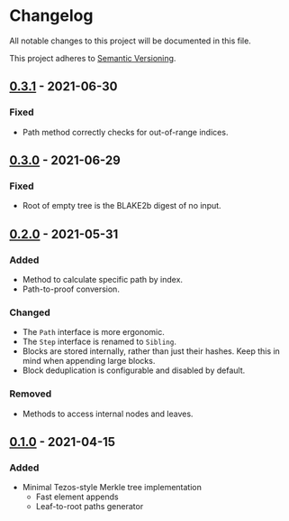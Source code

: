 # Changelog

All notable changes to this project will be documented in this file.

This project adheres to
[Semantic Versioning](https://semver.org/spec/v2.0.0.html).

## [0.3.1] - 2021-06-30

### Fixed

- Path method correctly checks for out-of-range indices.

## [0.3.0] - 2021-06-29

### Fixed

- Root of empty tree is the BLAKE2b digest of no input.

## [0.2.0] - 2021-05-31

### Added

- Method to calculate specific path by index.
- Path-to-proof conversion.

### Changed

- The `Path` interface is more ergonomic.
- The `Step` interface is renamed to `Sibling`.
- Blocks are stored internally, rather than just their hashes. Keep this in mind
  when appending large blocks.
- Block deduplication is configurable and disabled by default.

### Removed

- Methods to access internal nodes and leaves.

## [0.1.0] - 2021-04-15

### Added

- Minimal Tezos-style Merkle tree implementation
  - Fast element appends
  - Leaf-to-root paths generator

[0.1.0]: https://gitlab.com/tzstamp/tezos-merkle/-/releases/0.1.0
[0.2.0]: https://gitlab.com/tzstamp/tezos-merkle/-/releases/0.2.0
[0.3.0]: https://gitlab.com/tzstamp/tezos-merkle/-/releases/0.3.0
[0.3.1]: https://gitlab.com/tzstamp/tezos-merkle/-/releases/0.3.1
[0.3.2]: https://github.com/marigold-dev/tzstamp/releases/tag/0.3.2
[0.3.4]: https://github.com/marigold-dev/tzstamp/releases/tag/0.3.4